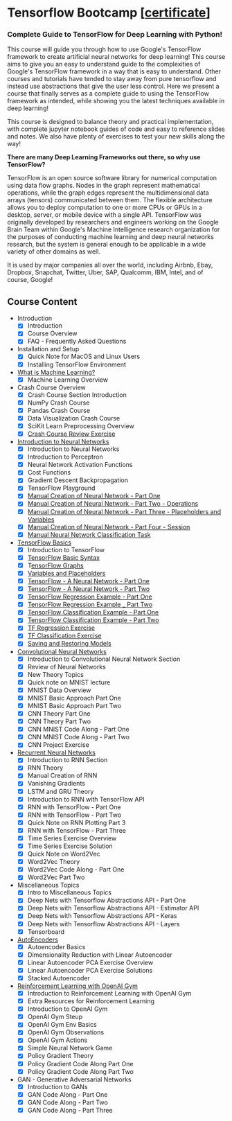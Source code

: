 # Tensorflow Bootcamp [[certificate](certificate.pdf)]

### Complete Guide to TensorFlow for Deep Learning with Python!

This course will guide you through how to use Google's TensorFlow framework to create artificial neural networks for deep learning! This course aims to give you an easy to understand guide to the complexities of Google's TensorFlow framework in a way that is easy to understand. Other courses and tutorials have tended to stay away from pure tensorflow and instead use abstractions that give the user less control. Here we present a course that finally serves as a complete guide to using the TensorFlow framework as intended, while showing you the latest techniques available in deep learning!

This course is designed to balance theory and practical implementation, with complete jupyter notebook guides of code and easy to reference slides and notes. We also have plenty of exercises to test your new skills along the way!

**There are many Deep Learning Frameworks out there, so why use TensorFlow?**

TensorFlow is an open source software library for numerical computation using data flow graphs. Nodes in the graph represent mathematical operations, while the graph edges represent the multidimensional data arrays (tensors) communicated between them. The flexible architecture allows you to deploy computation to one or more CPUs or GPUs in a desktop, server, or mobile device with a single API. TensorFlow was originally developed by researchers and engineers working on the Google Brain Team within Google's Machine Intelligence research organization for the purposes of conducting machine learning and deep neural networks research, but the system is general enough to be applicable in a wide variety of other domains as well.

It is used by major companies all over the world, including Airbnb, Ebay, Dropbox, Snapchat, Twitter, Uber, SAP, Qualcomm, IBM, Intel, and of course, Google!

## Course Content
- Introduction
  - [x] Introduction
  - [x] Course Overview
  - [x] FAQ - Frequently Asked Questions

- Installation and Setup
  - [x] Quick Note for MacOS and Linux Users
  - [x] Installing TensorFlow Environment

- [What is Machine Learning?](IntroMachineLearning.pdf)
  - [x] Machine Learning Overview

- Crash Course Overview
  - [x] Crash Course Section Introduction
  - [x] NumPy Crash Course
  - [x] Pandas Crash Course
  - [x] Data Visualization Crash Course
  - [x] SciKit Learn Preprocessing Overview
  - [x] [Crash Course Review Exercise](00-Crash-Course-Basics/05-Crash-Course-Review-Exercises.ipynb)

- [Introduction to Neural Networks](01-Neural-Network-Basics/IntroNeuralNetworks.pdf)
  - [x] Introduction to Neural Networks
  - [x] Introduction to Perceptron
  - [x] Neural Network Activation Functions
  - [x] Cost Functions
  - [x] Gradient Descent Backpropagation
  - [x] TensorFlow Playground
  - [x] [Manual Creation of Neural Network - Part One](01-Neural-Network-Basics/Manual%20Neural%20Network.ipynb)
  - [x] [Manual Creation of Neural Network - Part Two - Operations](01-Neural-Network-Basics/Manual%20Neural%20Network.ipynb)
  - [x] [Manual Creation of Neural Network - Part Three - Placeholders and Variables](01-Neural-Network-Basics/Manual%20Neural%20Network.ipynb)
  - [x] [Manual Creation of Neural Network - Part Four - Session](01-Neural-Network-Basics/Manual%20Neural%20Network.ipynb)
  - [x] [Manual Neural Network Classification Task](01-Neural-Network-Basics/Manual%20Neural%20Network.ipynb)

- [TensorFlow Basics](02-TensorFlow-Basics/TensorFlowBasics.pdf)
  - [x] Introduction to TensorFlow
  - [x] [TensorFlow Basic Syntax](02-TensorFlow-Basics/00-TensorFlow-Basic-Syntax.ipynb)
  - [x] T[ensorFlow Graphs](02-TensorFlow-Basics/01-TensorFlow-Graphs.ipynb)
  - [x] [Variables and Placeholders](02-TensorFlow-Basics/02-Variables-and-Placeholders.ipynb)
  - [x] [TensorFlow - A Neural Network - Part One](02-TensorFlow-Basics/03-TF-Neural-Network.ipynb)
  - [x] [TensorFlow - A Neural Network - Part Two](02-TensorFlow-Basics/03-TF-Neural-Network.ipynb)
  - [x] [TensorFlow Regression Example - Part One](02-TensorFlow-Basics/04-TensorFlow-Regression-Example.ipynb)
  - [x] [TensorFlow Regression Example _ Part Two](02-TensorFlow-Basics/04-TensorFlow-Regression-Example.ipynb)
  - [x] [TensorFlow Classification Example - Part One](02-TensorFlow-Basics/05-TensorFlow-Classification-Example.ipynb)
  - [x] [TensorFlow Classification Example - Part Two](02-TensorFlow-Basics/05-TensorFlow-Classification-Example.ipynb)
  - [x] [TF Regression Exercise](02-TensorFlow-Basics/06-Regression-Exercise.ipynb)
  - [x] [TF Classification Exercise](02-TensorFlow-Basics/08-Classification-Exercise.ipynb)
  - [x] [Saving and Restoring Models](02-TensorFlow-Basics/10-Saving%20-and-Loading-Models.ipynb)

- [Convolutional Neural Networks](03-Convolutional-Neural-Networks/ConvolutionalNeuralNetworks.pdf)
  - [x] Introduction to Convolutional Neural Network Section
  - [x] Review of Neural Networks
  - [x] New Theory Topics
  - [x] Quick note on MNIST lecture
  - [x] MNIST Data Overview
  - [x] MNIST Basic Approach Part One
  - [x] MNIST Basic Approach Part Two
  - [x] CNN Theory Part One
  - [x] CNN Theory Part Two
  - [x] CNN MNIST Code Along - Part One
  - [x] CNN MNIST Code Along - Part Two
  - [x] CNN Project Exercise

- [Recurrent Neural Networks](04-Recurrent-Neural-Networks/RecurrentNeuralNetworks.pdf)
  - [x] Introduction to RNN Section
  - [x] RNN Theory
  - [x] Manual Creation of RNN
  - [x] Vanishing Gradients
  - [x] LSTM and GRU Theory
  - [x] Introduction to RNN with TensorFlow API
  - [x] RNN with TensorFlow - Part One
  - [x] RNN with TensorFlow - Part Two
  - [x] Quick Note on RNN Plotting Part 3
  - [x] RNN with TensorFlow - Part Three
  - [x] Time Series Exercise Overview
  - [x] Time Series Exercise Solution
  - [x] Quick Note on Word2Vec
  - [x] Word2Vec Theory
  - [x] Word2Vec Code Along - Part One
  - [x] Word2Vec Part Two

- Miscellaneous Topics
  - [x] Intro to Miscellaneous Topics
  - [x] Deep Nets with Tensorflow Abstractions API - Part One
  - [x] Deep Nets with Tensorflow Abstractions API - Estimator API
  - [x] Deep Nets with Tensorflow Abstractions API - Keras
  - [x] Deep Nets with Tensorflow Abstractions API - Layers
  - [x] Tensorboard

- [AutoEncoders](05-Autoencoders/Autoencoders.pdf)
  - [x] Autoencoder Basics
  - [x] Dimensionality Reduction with Linear Autoencoder
  - [x] Linear Autoencoder PCA Exercise Overview
  - [x] Linear Autoencoder PCA Exercise Solutions
  - [x] Stacked Autoencoder

- [Reinforcement Learning with OpenAI Gym](07-Reinforcement-Learning-OpenAI/ReinforcementLearning.pdf)
  - [x] Introduction to Reinforcement Learning with OpenAI Gym
  - [x] Extra Resources for Reinforcement Learning
  - [x] Introduction to OpenAI Gym
  - [x] OpenAI Gym Steup
  - [x] OpenAI Gym Env Basics
  - [x] OpenAI Gym Observations
  - [x] OpenAI Gym Actions
  - [x] Simple Neural Network Game
  - [x] Policy Gradient Theory
  - [x] Policy Gradient Code Along Part One
  - [x] Policy Gradient Code Along Part Two

- GAN - Generative Adversarial Networks
  - [x] Introduction to GANs
  - [x] GAN Code Along - Part One
  - [x] GAN Code Along - Part Two
  - [x] GAN Code Along - Part Three
